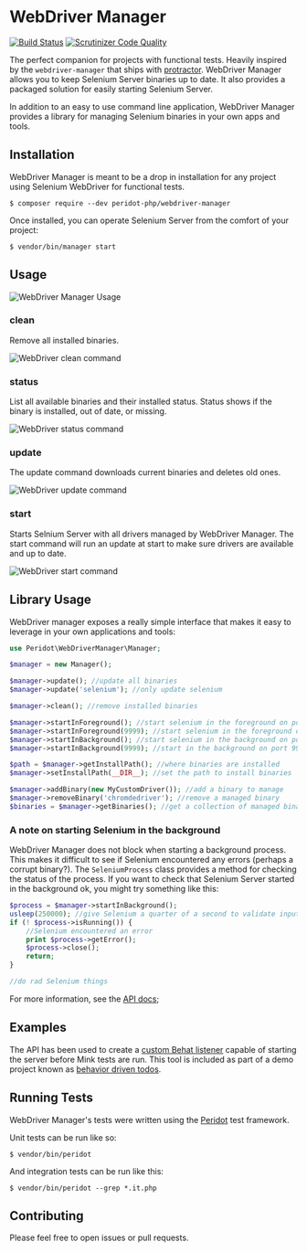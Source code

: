 # WebDriver Manager

[![Build Status](https://travis-ci.org/peridot-php/webdriver-manager.png)](https://travis-ci.org/peridot-php/webdriver-manager)
[![Scrutinizer Code Quality](https://scrutinizer-ci.com/g/peridot-php/webdriver-manager/badges/quality-score.png?b=master)](https://scrutinizer-ci.com/g/peridot-php/webdriver-manager/?branch=master)

The perfect companion for projects with functional tests. Heavily inspired by the `webdriver-manager` that ships with [protractor](https://github.com/angular/protractor). WebDriver Manager allows you to keep Selenium Server binaries up to date. It also provides a packaged solution for easily starting Selenium Server.

In addition to an easy to use command line application, WebDriver Manager provides a library for managing Selenium binaries in your own apps and tools.

## Installation

WebDriver Manager is meant to be a drop in installation for any project using Selenium WebDriver for functional tests.

```
$ composer require --dev peridot-php/webdriver-manager
```

Once installed, you can operate Selenium Server from the comfort of your project:

```
$ vendor/bin/manager start
```

## Usage

![WebDriver Manager Usage](https://raw.github.com/peridot-php/webdriver-manager/master/img/usage.png "WebDriver Manager Usage")

### clean

Remove all installed binaries.

![WebDriver clean command](https://raw.github.com/peridot-php/webdriver-manager/master/img/clean.png "WebDriver clean command")

### status

List all available binaries and their installed status. Status shows if the binary is installed, out of date, or missing.

 ![WebDriver status command](https://raw.github.com/peridot-php/webdriver-manager/master/img/status.png "WebDriver status command")

### update

The update command downloads current binaries and deletes old ones.

![WebDriver update command](https://raw.github.com/peridot-php/webdriver-manager/master/img/update.png "WebDriver update command")

### start

Starts Selnium Server with all drivers managed by WebDriver Manager. The start command will run an update at start to make sure drivers are available and up to date.

![WebDriver start command](https://raw.github.com/peridot-php/webdriver-manager/master/img/start.png "WebDriver start command")

## Library Usage

WebDriver manager exposes a really simple interface that makes it easy to leverage in your own applications and tools:

```php
use Peridot\WebDriverManager\Manager;

$manager = new Manager();

$manager->update(); //update all binaries
$manager->update('selenium'); //only update selenium

$manager->clean(); //remove installed binaries

$manager->startInForeground(); //start selenium in the foreground on port 4444
$manager->startInForeground(9999); //start selenium in the foreground on port 9999
$manager->startInBackground(); //start selenium in the background on port 4444
$manager->startInBackground(9999); //start in the background on port 9999 

$path = $manager->getInstallPath(); //where binaries are installed
$manager->setInstallPath(__DIR__); //set the path to install binaries

$manager->addBinary(new MyCustomDriver()); //add a binary to manage
$manager->removeBinary('chromdedriver'); //remove a managed binary
$binaries = $manager->getBinaries(); //get a collection of managed binaries
```

### A note on starting Selenium in the background

WebDriver Manager does not block when starting a background process. This makes it difficult to see if Selenium encountered any errors (perhaps a corrupt binary?). The `SeleniumProcess` class provides a method for checking the status of the process. If you want to check that Selenium Server started in the background ok, you might try something like this:

```php
$process = $manager->startInBackground();
usleep(250000); //give Selenium a quarter of a second to validate input
if (! $process->isRunning()) {
	//Selenium encountered an error
	print $process->getError();
	$process->close();
    return;
}

//do rad Selenium things
```

For more information, see the [API docs](http://peridot-php.github.io/webdriver-manager/docs/);

## Examples

The API has been used to create a [custom Behat listener](https://github.com/brianium/behavior-driven-todos/blob/master/src/Test/WebDriverListener.php) capable of starting the server before Mink tests are run. This tool is included as part of a demo project known as [behavior driven todos](https://github.com/brianium/behavior-driven-todos).

## Running Tests

WebDriver Manager's tests were written using the [Peridot](http://peridot-php.github.io/) test framework.

Unit tests can be run like so:

```
$ vendor/bin/peridot
```

And integration tests can be run like this:

```
$ vendor/bin/peridot --grep *.it.php
```

## Contributing
Please feel free to open issues or pull requests.
